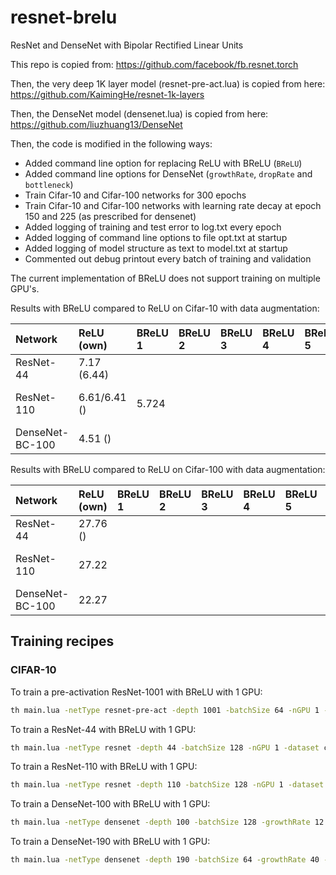 # resnet-brelu
ResNet and DenseNet with Bipolar Rectified Linear Units

This repo is copied from:
https://github.com/facebook/fb.resnet.torch

Then, the very deep 1K layer model (resnet-pre-act.lua) is copied from here:
https://github.com/KaimingHe/resnet-1k-layers

Then, the DenseNet model (densenet.lua) is copied from here:
https://github.com/liuzhuang13/DenseNet

Then, the code is modified in the following ways:
- Added command line option for replacing ReLU with BReLU (`BReLU`)
- Added command line options for DenseNet (`growthRate`, `dropRate` and `bottleneck`)
- Train Cifar-10 and Cifar-100 networks for 300 epochs
- Train Cifar-10 and Cifar-100 networks with learning rate decay at epoch 150 and 225 (as prescribed for densenet)
- Added logging of training and test error to log.txt every epoch
- Added logging of command line options to file opt.txt at startup
- Added logging of model structure as text to model.txt at startup
- Commented out debug printout every batch of training and validation

The current implementation of BReLU does not support training on multiple GPU's.

Results with BReLU compared to ReLU on Cifar-10 with data augmentation:

| Network         | ReLU (own)     | BReLU 1   | BReLU 2 | BReLU 3 | BReLU 4 | BReLU 5 | BreLU        |
| :---            | :---           | :---      | :---    | :---    | :---    | :---    | :---         |
| ResNet-44       | 7.17 (6.44)    |           |         |         |         |         |              |
| ResNet-110      | 6.61/6.41 ()   | 5.724     |         |         |         |         | 5.725 +- 0.0 |
| DenseNet-BC-100 | 4.51 ()        |           |         |         |         |         |              |

Results with BReLU compared to ReLU on Cifar-100 with data augmentation:

| Network         | ReLU (own)     | BReLU 1   | BReLU 2 | BReLU 3 | BReLU 4 | BReLU 5 | BreLU        |
| :---            | :---           | :---      | :---    | :---    | :---    | :---    | :---         |
| ResNet-44       | 27.76 ()       |           |         |         |         |         |              |
| ResNet-110      | 27.22          |           |         |         |         |         | 0.0 +- 0.0   |
| DenseNet-BC-100 | 22.27          |           |         |         |         |         |              |


Training recipes
----------------

### CIFAR-10

To train a pre-activation ResNet-1001 with BReLU with 1 GPU:

```bash
th main.lua -netType resnet-pre-act -depth 1001 -batchSize 64 -nGPU 1 -dataset cifar10 -nEpochs 200 -BReLU true
```

To train a ResNet-44 with BReLU with 1 GPU:

```bash
th main.lua -netType resnet -depth 44 -batchSize 128 -nGPU 1 -dataset cifar10 -BReLU true
```

To train a ResNet-110 with BReLU with 1 GPU:

```bash
th main.lua -netType resnet -depth 110 -batchSize 128 -nGPU 1 -dataset cifar10 -BReLU true
```

To train a DenseNet-100 with BReLU with 1 GPU:

```bash
th main.lua -netType densenet -depth 100 -batchSize 128 -growthRate 12 -nGPU 1 -dataset cifar10 -optnet true -BReLU true
```

To train a DenseNet-190 with BReLU with 1 GPU:

```bash
th main.lua -netType densenet -depth 190 -batchSize 64 -growthRate 40 -nGPU 1 -dataset cifar10 -optnet true -BReLU true
```
